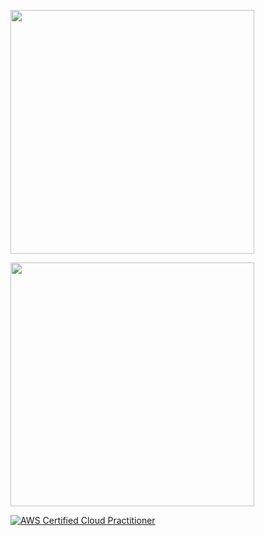 [<img src="https://gist.github.com/towan912/1fcd18f749bb05c5fb27a271b22ebab3/raw/github-metrics.svg" width="390">](#)
<!-- [<img src="https://gist.github.com/towan912/1fcd18f749bb05c5fb27a271b22ebab3/raw/fortune.svg" width="390">](#) -->
[<img src="https://gist.github.com/towan912/1fcd18f749bb05c5fb27a271b22ebab3/raw/habit.svg" width="390">](#)
<!-- [<img src="https://gist.github.com/towan912/1fcd18f749bb05c5fb27a271b22ebab3/raw/latest_tweet.svg" width="390">](#) -->

<!--START_SECTION:badges-->
[![AWS Certified Cloud Practitioner](https://images.credly.com/size/110x110/images/00634f82-b07f-4bbd-a6bb-53de397fc3a6/image.png)](http://www.credly.com/badges/e903646d-acf1-4048-b785-2ab67677ef33 "AWS Certified Cloud Practitioner")
<!--END_SECTION:badges-->
